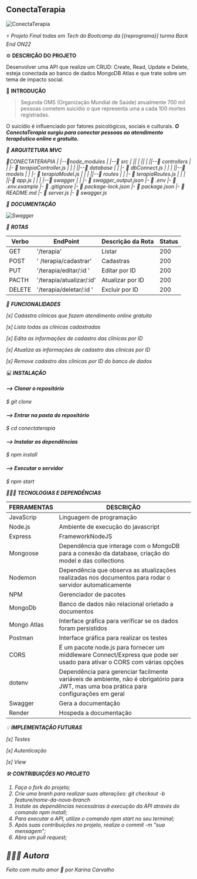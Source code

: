 ## ConectaTerapia

![ConectaTerapia](https://github.com/Karina-Carvalho/ConectaTerapia/assets/109826751/3a62c6fe-fc7b-44ba-8dd4-bbdcc2b696d1)





⚡ *Projeto Final todas em Tech do Bootcamp da  [{reprograma}] turma Back End ON22*


⚙️ **DESCRIÇÃO DO PROJETO**

Desenvolver uma API que realize um CRUD: Create, Read, Update e Delete, esteja conectada ao banco de dados MongoDB Atlas e que trate sobre um tema de impacto social.


🚨 **INTRODUÇÃO**

 >Segunda OMS (Organização Mundial de Saúde) anualmente 700 mil pessoas cometem suicídio o que representa uma a cada 100 mortes registradas. 
 
  O suicídio é influenciado por fatores psicológicos, sociais e culturais.
 <i> ***O ConectaTerapia surgiu para conectar pessoas ao atendimento terapêutico online e gratuito.***


📁 **ARQUITETURA MVC**

 📁CONECTATERAPIA
   |
   |--📁node_modules
   |
   |--📁 src
   |  ||
   |  ||
   |  ||--📁 controllers
   |  |    |- 📄 terapiaController.js
   |  |
   |  ||--📁 database
   |  |    |- 📄 dbConnect.js
   |  |
   |  ||--📁 models
   |  |    |- 📄 terapiaModel.js
   |  |
   |  ||--📁 routes
   |  |    |- 📄 terapiaRoutes.js
   |  |
   |  ||-📄 app.js
   |  |
   |  |--📁 swagger
   |  |   |- 📄 swagger_output.json
   |- 📄 .env
   |- 📄 .env.example
   |- 📄 .gitignore
   |- 📄 package-lock.json
   |- 📄 package.json
   |- 📄 README.md
   |- 📄 server.js
   |- 📄 swagger.js

  
📝 **DOCUMENTAÇÃO**

![Swagger](https://github.com/Karina-Carvalho/ConectaTerapia/assets/109826751/b69bcf0a-4376-408f-81e0-2bd29f5ff16b)



📌 **ROTAS**

| Verbo |        EndPoint         | Descrição da Rota        | Status |
| ----- | ----------------------  | ------------------------ |--------|
|  GET  | '/terapia'              | Listar          |  200   |  
|  POST | ' /terapia/cadastrar'   | Cadastras        |  200   |
|  PUT  | '/terapia/editar/:id '  | Editar por ID    |  200   |
| PACTH | '/terapia/atualizar/:id'| Atualizar por ID |  200   |
| DELETE| '/terapia/deletar/:id ' | Excluir por ID   |  200   |


🔗 **FUNCIONALIDADES**

 [x] Cadastra clínicas que fazem atendimento online gratuito 

 [x] Lista todas as clínicas cadastradas

 [x] Edita as informações de cadastro das clínicas por ID

 [x] Atualiza as informações de cadastro das clínicas por ID

 [x] Remove cadastro das clínicas por ID do banco de dados




💻 **INSTALAÇÃO** 

#### --> Clonar o repositório
</sub> $ git clone 

#### --> Entrar na pasta do repositório
</sub> $ cd conectaterapia

#### --> Instalar as dependências
</sub> $ npm install

#### --> Executar o servidor
</sub> $ npm start


👩🏾‍💻  **TECNOLOGIAS E DEPENDÊNCIAS**


FERRAMENTAS | DESCRIÇÃO                                                                  
------------|---------------------------------------------------------------------------------------------------
JavaScrip   | Linguagem de programação                                                                        
Node.js     | Ambiente de execução do javascript       
Express     | FrameworkNodeJS                                                                                
Mongoose    | Dependência que interage com o MongoDB para a conexão da database, criação do model e das collections
Nodemon     | Dependência que observa as atualizações realizadas nos documentos para rodar o servidor   automaticamente                                                                                                 
NPM         | Gerenciador de pacotes
MongoDb     | Banco de dados não relacional orietado a documentos
Mongo Atlas | Interface gráfica para verificar se os dados foram persistidos
Postman     | Interface gráfica para realizar os testes
CORS        | É um pacote node.js para fornecer um middleware Connect/Express que pode ser usado para ativar o   CORS com várias opções
dotenv      | Dependência para gerenciar facilmente variáveis de ambiente, não é obrigatório para JWT, mas uma boa prática para configurações em geral
Swagger     | Gera a documentação
Render      | Hospeda a documentação



💡 **IMPLEMENTAÇÃO FUTURAS** 

[x] Testes

[x] Autenticação

[x] View




🛠️  **CONTRIBUIÇÕES NO PROJETO**
1. Faça o fork do projeto;
2. Crie uma branh para realizar suas alterações:  git checkout -b feature/nome-da-nova-branch 
3. Instale as dependências necessárias à execução da API através do comando npm install;
4. Para executar a API, utilize o comando npm start no seu terminal;
5. Após suas contribuições no projeto, realize o commit -m "sua mensagem";
6. Abra um pull request;


## 🙋🏾‍♀️ Autora
Feito com muito amor 💜 por Karina Carvalho
